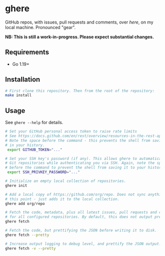# ghere

GitHub repos, with issues, pull requests and comments, over _here_, on my local
machine. Pronounced "gear".

**NB: This is still a work-in-progress. Please expect substantial changes.**

## Requirements

* Go 1.19+

## Installation

```bash
# First clone this repository. Then from the root of the repository:
make install
```

## Usage

See `ghere --help` for details.

```bash
# Set your GitHub personal access token to raise rate limits
# See https://docs.github.com/en/rest/overview/resources-in-the-rest-api#rate-limiting
# Note the space before the command - this prevents the shell from saving it
# in your history.
 export GITHUB_TOKEN="..."

# Set your SSH key's password (if any). This allows ghere to automatically pull
# Git repositories while authenticating you via SSH. Again, note the space
# before the command to prevent the shell from saving it to your history.
 export SSH_PRIVKEY_PASSWORD="..."

# Initialize an empty local collection of repositories.
ghere init

# Add a local copy of https://github.com/org/repo. Does not sync anything at
# this point - just adds it to the local collection.
ghere add org/repo

# Fetch the code, metadata, plus all latest issues, pull requests and comments
# for all configured repositories. By default, this does not output pretty JSON.
ghere fetch

# Fetch the code, but prettifying the JSON before writing it to disk.
ghere fetch --pretty

# Increase output logging to debug level, and prettify the JSON output.
ghere fetch -v --pretty
```
